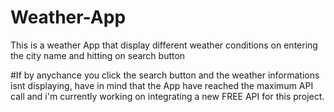 # Weather-App
This is a weather App that display different weather conditions on entering the city name and hitting on search button

#If by anychance you click the search button and the weather informations isnt displaying, have in mind that the App have reached the maximum API call and i'm currently working on integrating a new FREE API for this project.

